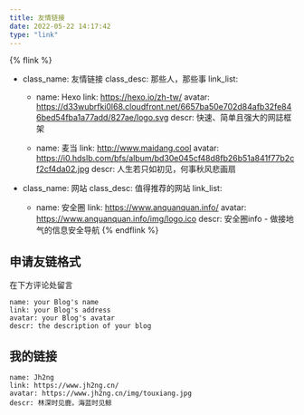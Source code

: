 ```yaml
---
title: 友情链接
date: 2022-05-22 14:17:42
type: "link"
---
```


{% flink %}
- class_name: 友情链接
  class_desc: 那些人，那些事
  link_list:
    - name: Hexo
      link: https://hexo.io/zh-tw/
      avatar: https://d33wubrfki0l68.cloudfront.net/6657ba50e702d84afb32fe846bed54fba1a77add/827ae/logo.svg
      descr: 快速、简单且强大的网誌框架

    - name: 麦当
      link: http://www.maidang.cool
      avatar: https://i0.hdslb.com/bfs/album/bd30e045cf48d8fb26b51a841f77b2cf2cf4da02.jpg
      descr: 人生若只如初见，何事秋风悲画扇

- class_name: 网站
  class_desc: 值得推荐的网站
  link_list:
    - name: 安全圈
      link: https://www.anquanquan.info/
      avatar: https://www.anquanquan.info/img/logo.ico
      descr: 安全圈info - 做接地气的信息安全导航
{% endflink %}


## 申请友链格式
在下方评论处留言
```
name: your Blog's name
link: your Blog's address
avatar: your Blog's avatar
descr: the description of your blog
```

## 我的链接
```
name: Jh2ng
link: https://www.jh2ng.cn/
avatar: https://www.jh2ng.cn/img/touxiang.jpg
descr: 林深时见鹿，海蓝时见鲸
```